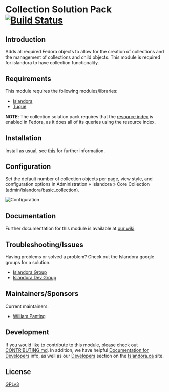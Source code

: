 # Collection Solution Pack [![Build Status](https://travis-ci.org/Islandora/islandora_solution_pack_collection.png?branch=7.x)](https://travis-ci.org/Islandora/islandora_solution_pack_collection)

## Introduction

Adds all required Fedora objects to allow for the creation of collections and the management of collections and child objects.
This module is required for islandora to have collection functionality.

## Requirements

This module requires the following modules/libraries:

* [Islandora](https://github.com/islandora/islandora)
* [Tuque](https://github.com/islandora/tuque)

**NOTE**: The collection solution pack requires that the [resource index](https://wiki.duraspace.org/display/FEDORA37/Resource+Index) is enabled in Fedora, as it does all of its queries using the resource index.  

## Installation

Install as usual, see [this](https://drupal.org/documentation/install/modules-themes/modules-7) for further information.

## Configuration

Set the default number of collection objects per page, view style, and configuration options in Administration » Islandora » Core Collection (admin/islandora/basic_collection).

![Configuration](https://camo.githubusercontent.com/958f89366034b33cba99001504146f8f3496bac9/687474703a2f2f692e696d6775722e636f6d2f563570777430612e706e67)

## Documentation

Further documentation for this module is available at [our wiki](https://wiki.duraspace.org/display/ISLANDORA/Collection+Solution+Pack).

## Troubleshooting/Issues

Having problems or solved a problem? Check out the Islandora google groups for a solution.

* [Islandora Group](https://groups.google.com/forum/?hl=en&fromgroups#!forum/islandora)
* [Islandora Dev Group](https://groups.google.com/forum/?hl=en&fromgroups#!forum/islandora-dev)

## Maintainers/Sponsors
Current maintainers:

* [William Panting](https://github.com/willtp87)

## Development

If you would like to contribute to this module, please check out [CONTRIBUTING.md](CONTRIBUTING.md). In addition, we have helpful [Documentation for Developers](https://github.com/Islandora/islandora/wiki#wiki-documentation-for-developers) info, as well as our [Developers](http://islandora.ca/developers) section on the [Islandora.ca](http://islandora.ca) site.

## License

[GPLv3](http://www.gnu.org/licenses/gpl-3.0.txt)
